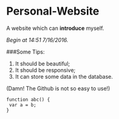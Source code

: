 # Personal-Website
A website which can **introduce** myself.

*Begin at 14:51 7/16/2016.*

###Some Tips:
1. It should be beautiful;
2. It should be responsive;
3. It can store some data in the database.



(Damn! The Github is not so easy to use!)

    function abc() {
     var a = b;
    }
